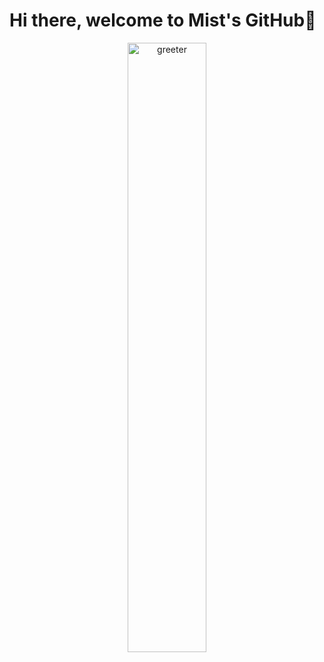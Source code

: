 # Hi there, welcome to Mist's GitHub👻

<div align="center" width="100%">
  <img width="50%" src="https://github.com/youncccat/youncccat/blob/master/assets/heading.png" alt="greeter" />
</div>

